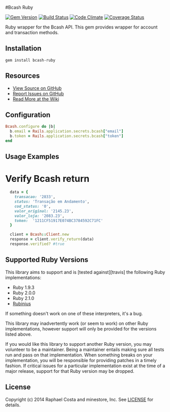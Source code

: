 #Bcash Ruby

[![Gem
Version](http://img.shields.io/gem/v/bcash-ruby.svg)](https://rubygems.org/gems/bcash-ruby)
[![Build Status](https://travis-ci.org/minestore/bcash-ruby.svg?branch=master)](https://travis-ci.org/minestore/bcash-ruby)
[![Code Climate](https://codeclimate.com/github/minestore/bcash-ruby/badges/gpa.svg)](https://codeclimate.com/github/minestore/bcash-ruby)
[![Coverage
Status](https://coveralls.io/repos/minestore/bcash-ruby/badge.png)](https://coveralls.io/r/minestore/bcash-ruby)

Ruby wrapper for the Bcash API. This gem provides wrapper for account and
transaction methods.

## Installation
    gem install bcash-ruby

## Resources
* [View Source on GitHub][code]
* [Report Issues on GitHub][issues]
* [Read More at the Wiki][wiki]

[code]: https://github.com/minestore/bcash-ruby
[issues]: https://github.com/minestore/bcash-ruby/issues
[wiki]: https://wiki.github.com/minestore/bcash-ruby

## Configuration

```ruby
Bcash.configure do |b|
  b.email = Rails.application.secrets.bcash["email"]
  b.token = Rails.application.secrets.bcash["token"]
end
```

## Usage Examples

# Verify Bcash return

```ruby
  data = {
    transacao: '2833',
    status: 'Transação em Andamento',
    cod_status: '0',
    valor_original: '2145.23',
    valor_loja: '2083.23',
    token:  '1211CF51917E074BC3784592C71FC'
  }

  client = Bcash::Client.new
  response = client.verify_return(data)
  response.verified? #true
```

## Supported Ruby Versions
This library aims to support and is [tested against][travis] the following Ruby
implementations:

* Ruby 1.9.3
* Ruby 2.0.0
* Ruby 2.1.0
* [Rubinius][]

[rubinius]: http://rubini.us/

If something doesn't work on one of these interpreters, it's a bug.

This library may inadvertently work (or seem to work) on other Ruby
implementations, however support will only be provided for the versions listed
above.

If you would like this library to support another Ruby version, you may
volunteer to be a maintainer. Being a maintainer entails making sure all tests
run and pass on that implementation. When something breaks on your
implementation, you will be responsible for providing patches in a timely
fashion. If critical issues for a particular implementation exist at the time
of a major release, support for that Ruby version may be dropped.

## License
Copyright (c) 2014 Raphael Costa and minestore, Inc. See [LICENSE][] for
details.

[license]: LICENSE
